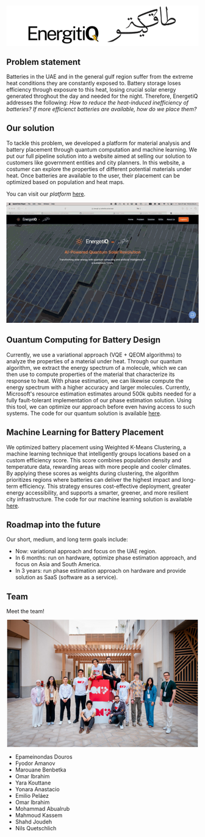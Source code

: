 <div style="text-align: center; background-color: white;">
  <img src="figs/english_logo.png" alt="image" width="200"/>
  <img src="figs/arabic_logo.png" alt="image" width="200"/>
</div>

## Problem statement

Batteries in the UAE and in the general gulf region suffer from the extreme heat conditions they are constantly exposed to. Battery storage loses efficiency through exposure to this heat, losing crucial solar energy generated throghout the day and needed for the night. Therefore, EnergetiQ addresses the following: _How to reduce the heat-induced inefficiency of batteries? If more efficienct batteries are available, how do we place them?_

## Our solution

To tackle this problem, we developed a platform for material analysis and battery placement through quantum computation and machine learning. We put our full pipeline solution into a website aimed at selling our solution to customers like government entities and city planners. In this website, a costumer can explore the properties of different potential materials under heat. Once batteries are available to the user, their placement can be optimized based on population and heat maps.

You can visit our _platform_ [here](https://energti-q-website.vercel.app/products).

![](figs/website_demo.gif)

## Ouantum Computing for Battery Design

Currently, we use a variational approach (VQE + QEOM algorithms) to analyze the properties of a material under heat. Through our quantum algorithm, we extract the energy spectrum of a molecule, which we can then use to compute properties of the material that characterize its response to heat. With phase estimation, we can likewise compute the energy spectrum with a higher accuracy and larger molecules. Currently, Microsoft's resource estimation estimates around 500k qubits needed for a fully fault-tolerant implementation of our phase estimation solution. Using this tool, we can optimize our approach before even having access to such systems. The code for our quantum solution is available [here](https://github.com/epelaaez/EnergetiQ/tree/main/battery_design).

## Machine Learning for Battery Placement

We optimized battery placement using Weighted K-Means Clustering, a machine learning technique that intelligently groups locations based on a custom efficiency score. This score combines population density and temperature data, rewarding areas with more people and cooler climates. By applying these scores as weights during clustering, the algorithm prioritizes regions where batteries can deliver the highest impact and long-term efficiency. This strategy ensures cost-effective deployment, greater energy accessibility, and supports a smarter, greener, and more resilient city infrastructure. The code for our machine learning solution is available [here](https://github.com/epelaaez/EnergetiQ/tree/main/battery_optimization).

## Roadmap into the future

Our short, medium, and long term goals include:

-   Now: variational approach and focus on the UAE region.
-   In 6 months: run on hardware, optimize phase estimation approach, and focus on Asia and South America.
-   In 3 years: run phase estimation approach on hardware and provide solution as SaaS (software as a service).

## Team

Meet the team!

<div style="text-align: center;">
  <img src="figs/team.jpg" alt="image" width="500"/>
</div>

-   Epameinondas Douros
-   Fyodor Amanov
-   Marouane Benbetka
-   Omar Ibrahim
-   Yara Kouttane
-   Yonara Anastacio
-   Emilio Peláez
-   Omar Ibrahim
-   Mohammad Abualrub
-   Mahmoud Kassem
-   Shahd Joudeh
-   Nils Quetschlich

